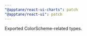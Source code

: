 ```yaml
---
"@apptane/react-ui-charts": patch
"@apptane/react-ui": patch
---
```


Exported ColorScheme-related types.
